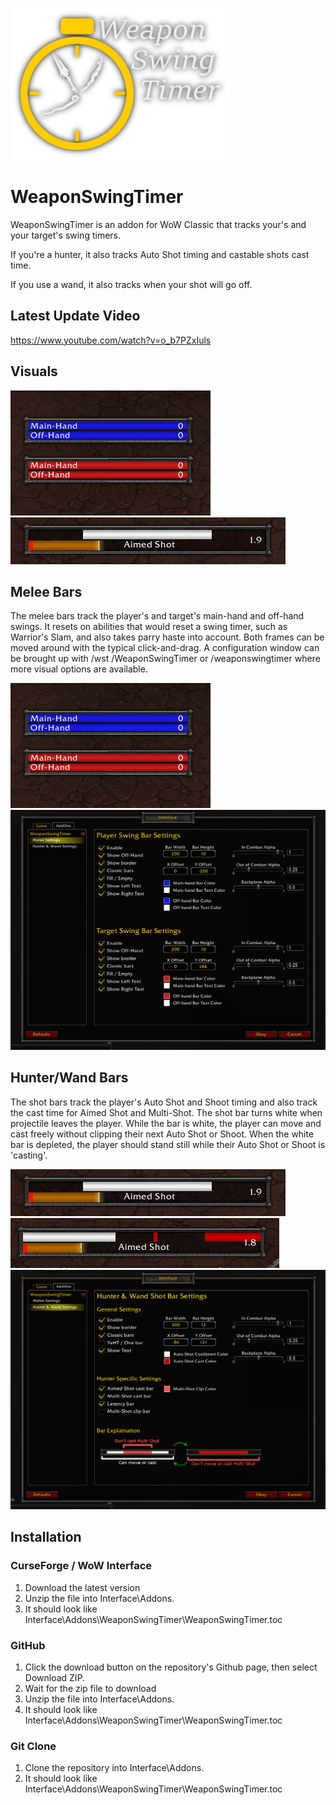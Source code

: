 ![alt text](Images/wst_logo_shadow.png)
# WeaponSwingTimer
WeaponSwingTimer is an addon for WoW Classic that tracks your's and your target's swing timers.

If you're a hunter, it also tracks Auto Shot timing and castable shots cast time.

If you use a wand, it also tracks when your shot will go off.

## Latest Update Video
https://www.youtube.com/watch?v=o_b7PZxIuls

## Visuals
![alt text](Images/MeleeBars.png)
![alt text](Images/YaHTShotBar.png)

## Melee Bars
The melee bars track the player's and target's main-hand and off-hand swings.
It resets on abilities that would reset a swing timer, such as Warrior's Slam, and also takes parry haste into account.
Both frames can be moved around with the typical click-and-drag.
A configuration window can be brought up with /wst /WeaponSwingTimer or /weaponswingtimer where more visual options are available.

![alt text](Images/MeleeBars.png)
![alt text](Images/MeleeConfigWindow.png)

## Hunter/Wand Bars
The shot bars track the player's Auto Shot and Shoot timing and also track the cast time for Aimed Shot and Multi-Shot.
The shot bar turns white when projectile leaves the player.
While the bar is white, the player can move and cast freely without clipping their next Auto Shot or Shoot.
When the white bar is depleted, the player should stand still while their Auto Shot or Shoot is 'casting'.

![alt text](Images/YaHTShotBar.png)
![alt text](Images/OneBarShotBar.png)
![alt text](Images/HunterConfigWindow.png)

## Installation
### CurseForge / WoW Interface
1. Download the latest version
2. Unzip the file into Interface\Addons.
3. It should look like Interface\Addons\WeaponSwingTimer\WeaponSwingTimer.toc
### GitHub
1. Click the download button on the repository's Github page, then select Download ZIP.
2. Wait for the zip file to download
3. Unzip the file into Interface\Addons.
4. It should look like Interface\Addons\WeaponSwingTimer\WeaponSwingTimer.toc
### Git Clone
1. Clone the repository into Interface\Addons.
2. It should look like Interface\Addons\WeaponSwingTimer\WeaponSwingTimer.toc
